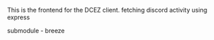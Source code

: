 This is the frontend for the DCEZ client.
fetching discord activity using express

submodule - breeze
